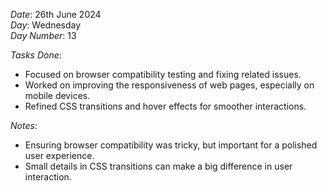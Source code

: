 *Date*: 26th June 2024  
*Day*: Wednesday  
*Day Number*: 13  

*Tasks Done*:  
- Focused on browser compatibility testing and fixing related issues.  
- Worked on improving the responsiveness of web pages, especially on mobile devices.  
- Refined CSS transitions and hover effects for smoother interactions.  

*Notes*:  
- Ensuring browser compatibility was tricky, but important for a polished user experience.  
- Small details in CSS transitions can make a big difference in user interaction.